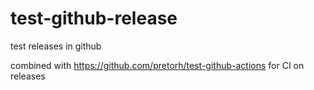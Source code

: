 # test-github-release
test releases in github

combined with https://github.com/pretorh/test-github-actions for CI on releases

